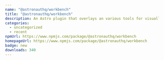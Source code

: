 ```yaml
---
name: "@astronauthq/workbench"
title: "@astronauthq/workbench"
description: An Astro plugin that overlays an various tools for visually building your app.
categories:
  - uncategorized
  - recent
npmUrl: https://www.npmjs.com/package/@astronauthq/workbench
homepageUrl: https://www.npmjs.com/package/@astronauthq/workbench
badge: new
downloads: 340
---
```

